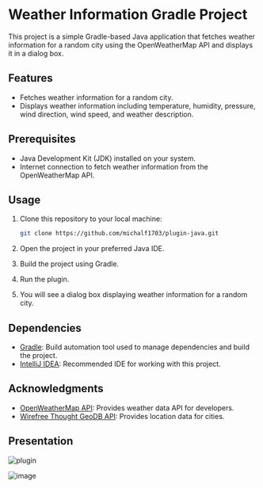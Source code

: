 # Weather Information Gradle Project

This project is a simple Gradle-based Java application that fetches weather information for a random city using the OpenWeatherMap API and displays it in a dialog box.

## Features
- Fetches weather information for a random city.
- Displays weather information including temperature, humidity, pressure, wind direction, wind speed, and weather description.

## Prerequisites
- Java Development Kit (JDK) installed on your system.
- Internet connection to fetch weather information from the OpenWeatherMap API.

## Usage
1. Clone this repository to your local machine:

    ```bash
    git clone https://github.com/michalf1703/plugin-java.git
    ```

2. Open the project in your preferred Java IDE.

3. Build the project using Gradle.

4. Run the plugin.

5. You will see a dialog box displaying weather information for a random city.

## Dependencies
- [Gradle](https://gradle.org/): Build automation tool used to manage dependencies and build the project.
- [IntelliJ IDEA](https://www.jetbrains.com/idea/): Recommended IDE for working with this project.
 
## Acknowledgments
- [OpenWeatherMap API](https://openweathermap.org/): Provides weather data API for developers.
- [Wirefree Thought GeoDB API](http://geodb-free-service.wirefreethought.com/): Provides location data for cities.
  
## Presentation
![plugin](https://github.com/michalf1703/plugin-java/assets/127058158/07f81847-2418-49a4-8908-552614cf0a7f)

![image](https://github.com/michalf1703/plugin-java/assets/127058158/7803703c-5fd2-4e07-b660-b089ec72ee53)
